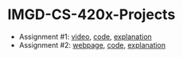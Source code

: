 # IMGD-CS-420x-Projects

- Assignment #1: [video](https://www.youtube.com/watch?v=AvGPiNDPMGg), [code](A1/A1FInal.frag), [explanation](A1/README.md)
- Assignment #2: [webpage](https://jakepelrah.github.io/), [code](A2/index.html), [explanation](A2/README.md)
